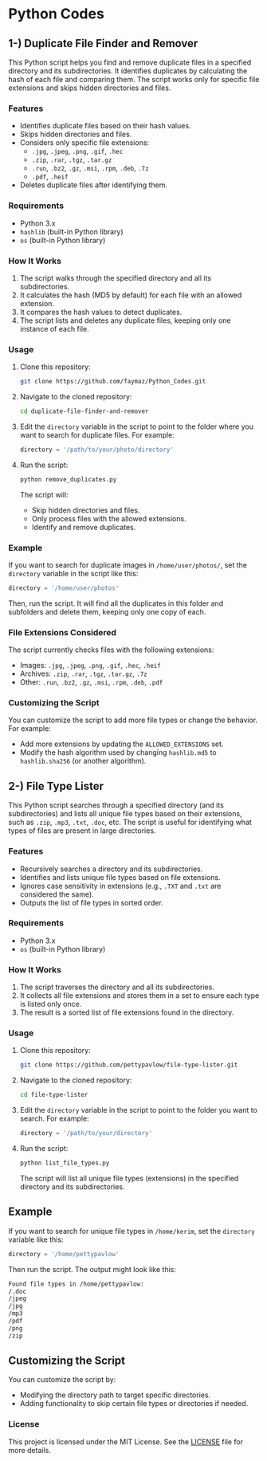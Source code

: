 # Python Codes


 ## 1-) Duplicate File Finder and Remover

This Python script helps you find and remove duplicate files in a specified directory and its subdirectories. It identifies duplicates by calculating the hash of each file and comparing them. The script works only for specific file extensions and skips hidden directories and files.

### Features

- Identifies duplicate files based on their hash values.
- Skips hidden directories and files.
- Considers only specific file extensions:
  - `.jpg`, `.jpeg`, `.png`, `.gif`, `.hec`
  - `.zip`, `.rar`, `.tgz`, `.tar.gz`
  - `.run`, `.bz2`, `.gz`, `.msi`, `.rpm`, `.deb`, `.7z`
  - `.pdf`, `.heif`
- Deletes duplicate files after identifying them.

### Requirements

- Python 3.x
- `hashlib` (built-in Python library)
- `os` (built-in Python library)

### How It Works

1. The script walks through the specified directory and all its subdirectories.
2. It calculates the hash (MD5 by default) for each file with an allowed extension.
3. It compares the hash values to detect duplicates.
4. The script lists and deletes any duplicate files, keeping only one instance of each file.

### Usage

1. Clone this repository:

   ```bash
   git clone https://github.com/faymaz/Python_Codes.git
   ```

2. Navigate to the cloned repository:

   ```bash
   cd duplicate-file-finder-and-remover
   ```

3. Edit the `directory` variable in the script to point to the folder where you want to search for duplicate files. For example:

   ```python
   directory = '/path/to/your/photo/directory'
   ```

4. Run the script:

   ```bash
   python remove_duplicates.py
   ```

   The script will:
   - Skip hidden directories and files.
   - Only process files with the allowed extensions.
   - Identify and remove duplicates.

### Example

If you want to search for duplicate images in `/home/user/photos/`, set the `directory` variable in the script like this:

```python
directory = '/home/user/photos'
```

Then, run the script. It will find all the duplicates in this folder and subfolders and delete them, keeping only one copy of each.

### File Extensions Considered

The script currently checks files with the following extensions:

- Images: `.jpg`, `.jpeg`, `.png`, `.gif`, `.hec`, `.heif`
- Archives: `.zip`, `.rar`, `.tgz`, `.tar.gz`, `.7z`
- Other: `.run`, `.bz2`, `.gz`, `.msi`, `.rpm`, `.deb`, `.pdf`

### Customizing the Script

You can customize the script to add more file types or change the behavior. For example:
- Add more extensions by updating the `ALLOWED_EXTENSIONS` set.
- Modify the hash algorithm used by changing `hashlib.md5` to `hashlib.sha256` (or another algorithm).



## 2-) File Type Lister

This Python script searches through a specified directory (and its subdirectories) and lists all unique file types based on their extensions, such as `.zip`, `.mp3`, `.txt`, `.doc`, etc. The script is useful for identifying what types of files are present in large directories.

### Features

- Recursively searches a directory and its subdirectories.
- Identifies and lists unique file types based on file extensions.
- Ignores case sensitivity in extensions (e.g., `.TXT` and `.txt` are considered the same).
- Outputs the list of file types in sorted order.

### Requirements

- Python 3.x
- `os` (built-in Python library)

### How It Works

1. The script traverses the directory and all its subdirectories.
2. It collects all file extensions and stores them in a set to ensure each type is listed only once.
3. The result is a sorted list of file extensions found in the directory.

### Usage

1. Clone this repository:

   ```bash
   git clone https://github.com/pettypavlow/file-type-lister.git
   ```

2. Navigate to the cloned repository:

   ```bash
   cd file-type-lister
   ```

3. Edit the `directory` variable in the script to point to the folder you want to search. For example:

   ```python
   directory = '/path/to/your/directory'
   ```

4. Run the script:

   ```bash
   python list_file_types.py
   ```

   The script will list all unique file types (extensions) in the specified directory and its subdirectories.

## Example

If you want to search for unique file types in `/home/kerim`, set the `directory` variable like this:

```python
directory = '/home/pettypavlow'
```

Then run the script. The output might look like this:

```bash
Found file types in /home/pettypavlow:
/.doc
/jpeg
/jpg
/mp3
/pdf
/png
/zip
```

## Customizing the Script

You can customize the script by:
- Modifying the directory path to target specific directories.
- Adding functionality to skip certain file types or directories if needed.


### License

This project is licensed under the MIT License. See the [LICENSE](LICENSE) file for more details.
